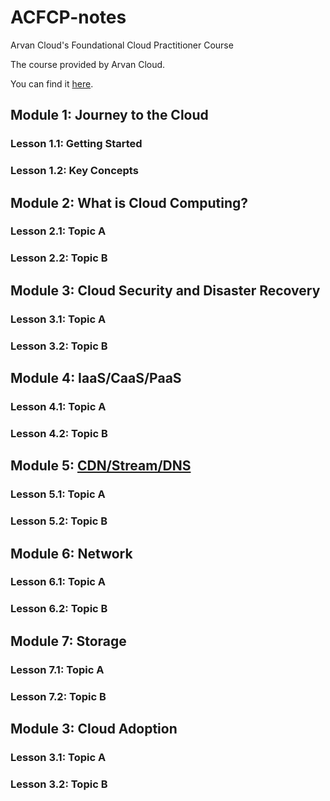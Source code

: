 # ACFCP-notes

Arvan Cloud's Foundational Cloud Practitioner Course

The course provided by Arvan Cloud.

You can find it [here](https://academy.arvancloud.ir/courses/foundational-cloud-practitioner/).

## Module 1: Journey to the Cloud

### Lesson 1.1: Getting Started

### Lesson 1.2: Key Concepts

## Module 2: What is Cloud Computing?

### Lesson 2.1: Topic A

### Lesson 2.2: Topic B

## Module 3: Cloud Security and Disaster Recovery

### Lesson 3.1: Topic A

### Lesson 3.2: Topic B

## Module 4: IaaS/CaaS/PaaS

### Lesson 4.1: Topic A

### Lesson 4.2: Topic B

## Module 5: [CDN/Stream/DNS](https://github.com/MohsenEbrahimi86/ACFCP-notes/blob/main/Module5/CDN-Stream-DNS.md)

### Lesson 5.1: Topic A

### Lesson 5.2: Topic B

## Module 6: Network

### Lesson 6.1: Topic A

### Lesson 6.2: Topic B

## Module 7: Storage

### Lesson 7.1: Topic A

### Lesson 7.2: Topic B

## Module 3: Cloud Adoption

### Lesson 3.1: Topic A

### Lesson 3.2: Topic B
